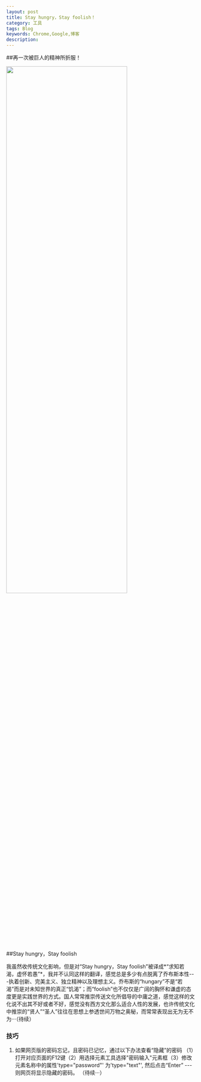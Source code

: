 ```yaml
---
layout: post
title: Stay hungry，Stay foolish！
category: 工具
tags: Blog
keywords: Chrome,Google,博客
description: 
---
```


##再一次被巨人的精神所折服！

 <img src="/assets/images/life/tool_jobs.jpg" width="80%" height="60%">

##Stay hungry，Stay foolish

我虽然收传统文化影响，但是对“Stay hungry，Stay foolish”被译成*“求知若渴，虚怀若愚”*，我并不认同这样的翻译，感觉总是多少有点脱离了乔布斯本性---执着创新、完美主义、独立精神以及理想主义。乔布斯的“hungary”不是“若渴”而是对未知世界的真正“饥渴”；而“foolish”也不仅仅是广阔的胸怀和谦虚的态度更是实践世界的方式。国人常常推崇传送文化所倡导的中庸之道，感觉这样的文化说不出其不好或者不好，感觉没有西方文化那么适合人性的发展，也许传统文化中推崇的“贤人”“圣人”往往在思想上参透世间万物之奥秘，而常常表现出无为无不为···（待续）

### 技巧

1. 如果网页版的密码忘记，且密码已记忆，通过以下办法查看“隐藏”的密码
（1）打开对应页面的F12键（2）用选择元素工具选择"密码输入"元素框（3）修改元素名称中的属性'type="password"' 为'type="text"', 然后点击“Enter” --- 则网页将显示隐藏的密码。
（待续···）




